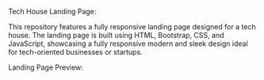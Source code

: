 Tech House Landing Page:

This repository features a fully responsive landing page designed for a tech house. The landing page is built using HTML, Bootstrap, CSS, and JavaScript, showcasing a fully responsive modern and sleek design ideal for tech-oriented businesses or startups.

Landing Page Preview:
